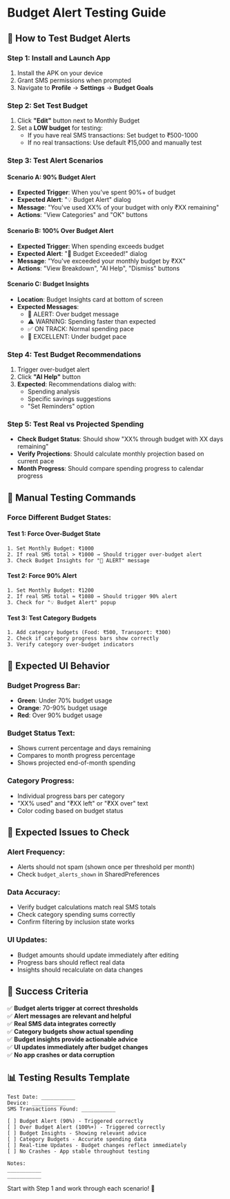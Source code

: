# Budget Alert Testing Guide

## 🧪 How to Test Budget Alerts

### **Step 1: Install and Launch App**
1. Install the APK on your device
2. Grant SMS permissions when prompted
3. Navigate to **Profile** → **Settings** → **Budget Goals**

### **Step 2: Set Test Budget**
1. Click **"Edit"** button next to Monthly Budget
2. Set a **LOW budget** for testing:
   - If you have real SMS transactions: Set budget to ₹500-1000
   - If no real transactions: Use default ₹15,000 and manually test

### **Step 3: Test Alert Scenarios**

#### **Scenario A: 90% Budget Alert**
- **Expected Trigger**: When you've spent 90%+ of budget
- **Expected Alert**: "💡 Budget Alert" dialog
- **Message**: "You've used XX% of your budget with only ₹XX remaining"
- **Actions**: "View Categories" and "OK" buttons

#### **Scenario B: 100% Over Budget Alert**  
- **Expected Trigger**: When spending exceeds budget
- **Expected Alert**: "🚨 Budget Exceeded!" dialog
- **Message**: "You've exceeded your monthly budget by ₹XX"
- **Actions**: "View Breakdown", "AI Help", "Dismiss" buttons

#### **Scenario C: Budget Insights**
- **Location**: Budget Insights card at bottom of screen
- **Expected Messages**:
  - 🚨 ALERT: Over budget message
  - ⚠️ WARNING: Spending faster than expected
  - ✅ ON TRACK: Normal spending pace
  - 🎯 EXCELLENT: Under budget pace

### **Step 4: Test Budget Recommendations**
1. Trigger over-budget alert
2. Click **"AI Help"** button
3. **Expected**: Recommendations dialog with:
   - Spending analysis
   - Specific savings suggestions
   - "Set Reminders" option

### **Step 5: Test Real vs Projected Spending**
- **Check Budget Status**: Should show "XX% through budget with XX days remaining"
- **Verify Projections**: Should calculate monthly projection based on current pace
- **Month Progress**: Should compare spending progress to calendar progress

## 🔧 Manual Testing Commands

### **Force Different Budget States:**

#### **Test 1: Force Over-Budget State**
```
1. Set Monthly Budget: ₹1000
2. If real SMS total > ₹1000 → Should trigger over-budget alert
3. Check Budget Insights for "🚨 ALERT" message
```

#### **Test 2: Force 90% Alert**  
```
1. Set Monthly Budget: ₹1200
2. If real SMS total ≈ ₹1080 → Should trigger 90% alert
3. Check for "💡 Budget Alert" popup
```

#### **Test 3: Test Category Budgets**
```
1. Add category budgets (Food: ₹500, Transport: ₹300)
2. Check if category progress bars show correctly
3. Verify category over-budget indicators
```

## 📱 Expected UI Behavior

### **Budget Progress Bar:**
- **Green**: Under 70% budget usage
- **Orange**: 70-90% budget usage  
- **Red**: Over 90% budget usage

### **Budget Status Text:**
- Shows current percentage and days remaining
- Compares to month progress percentage
- Shows projected end-of-month spending

### **Category Progress:**
- Individual progress bars per category
- "XX% used" and "₹XX left" or "₹XX over" text
- Color coding based on budget status

## 🐛 Expected Issues to Check

### **Alert Frequency:**
- Alerts should not spam (shown once per threshold per month)
- Check `budget_alerts_shown` in SharedPreferences

### **Data Accuracy:**
- Verify budget calculations match real SMS totals
- Check category spending sums correctly
- Confirm filtering by inclusion state works

### **UI Updates:**
- Budget amounts should update immediately after editing
- Progress bars should reflect real data
- Insights should recalculate on data changes

## 🎯 Success Criteria

✅ **Budget alerts trigger at correct thresholds**  
✅ **Alert messages are relevant and helpful**  
✅ **Real SMS data integrates correctly**  
✅ **Category budgets show actual spending**  
✅ **Budget insights provide actionable advice**  
✅ **UI updates immediately after budget changes**  
✅ **No app crashes or data corruption**

## 📊 Testing Results Template

```
Test Date: ___________
Device: ___________
SMS Transactions Found: ___________

[ ] Budget Alert (90%) - Triggered correctly
[ ] Over Budget Alert (100%+) - Triggered correctly  
[ ] Budget Insights - Showing relevant advice
[ ] Category Budgets - Accurate spending data
[ ] Real-time Updates - Budget changes reflect immediately
[ ] No Crashes - App stable throughout testing

Notes:
___________
___________
```

Start with Step 1 and work through each scenario! 🚀
